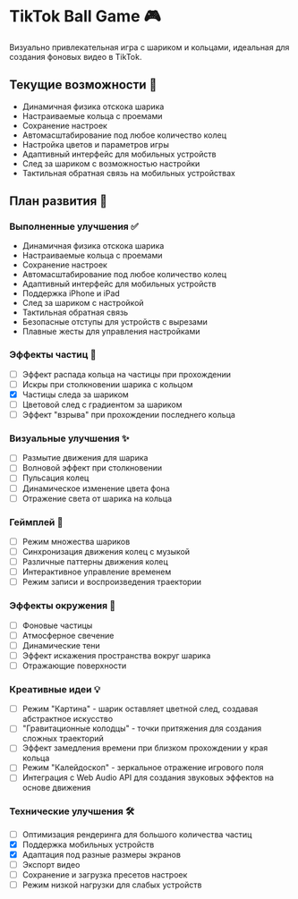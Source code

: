 # TikTok Ball Game 🎮

Визуально привлекательная игра с шариком и кольцами, идеальная для создания фоновых видео в TikTok.

## Текущие возможности 🎯

- Динамичная физика отскока шарика
- Настраиваемые кольца с проемами
- Сохранение настроек
- Автомасштабирование под любое количество колец
- Настройка цветов и параметров игры
- Адаптивный интерфейс для мобильных устройств
- След за шариком с возможностью настройки
- Тактильная обратная связь на мобильных устройствах

## План развития 🚀

### Выполненные улучшения ✅

- Динамичная физика отскока шарика
- Настраиваемые кольца с проемами
- Сохранение настроек
- Автомасштабирование под любое количество колец
- Адаптивный интерфейс для мобильных устройств
- Поддержка iPhone и iPad
- След за шариком с настройкой
- Тактильная обратная связь
- Безопасные отступы для устройств с вырезами
- Плавные жесты для управления настройками

### Эффекты частиц 🌟

- [ ] Эффект распада кольца на частицы при прохождении
- [ ] Искры при столкновении шарика с кольцом
- [x] Частицы следа за шариком
- [ ] Цветовой след с градиентом за шариком
- [ ] Эффект "взрыва" при прохождении последнего кольца

### Визуальные улучшения ✨

- [ ] Размытие движения для шарика
- [ ] Волновой эффект при столкновении
- [ ] Пульсация колец
- [ ] Динамическое изменение цвета фона
- [ ] Отражение света от шарика на кольца

### Геймплей 🎲

- [ ] Режим множества шариков
- [ ] Синхронизация движения колец с музыкой
- [ ] Различные паттерны движения колец
- [ ] Интерактивное управление временем
- [ ] Режим записи и воспроизведения траектории

### Эффекты окружения 🌈

- [ ] Фоновые частицы
- [ ] Атмосферное свечение
- [ ] Динамические тени
- [ ] Эффект искажения пространства вокруг шарика
- [ ] Отражающие поверхности

### Креативные идеи 💡

- [ ] Режим "Картина" - шарик оставляет цветной след, создавая абстрактное искусство
- [ ] "Гравитационные колодцы" - точки притяжения для создания сложных траекторий
- [ ] Эффект замедления времени при близком прохождении у края кольца
- [ ] Режим "Калейдоскоп" - зеркальное отражение игрового поля
- [ ] Интеграция с Web Audio API для создания звуковых эффектов на основе движения

### Технические улучшения 🛠

- [ ] Оптимизация рендеринга для большого количества частиц
- [x] Поддержка мобильных устройств
- [x] Адаптация под разные размеры экранов
- [ ] Экспорт видео
- [ ] Сохранение и загрузка пресетов настроек
- [ ] Режим низкой нагрузки для слабых устройств
